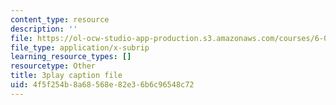 ```yaml
---
content_type: resource
description: ''
file: https://ol-ocw-studio-app-production.s3.amazonaws.com/courses/6-0001-introduction-to-computer-science-and-programming-in-python-fall-2016/4f5f254b8a68568e82e36b6c96548c72_mrvBnZIEsZY.vtt
file_type: application/x-subrip
learning_resource_types: []
resourcetype: Other
title: 3play caption file
uid: 4f5f254b-8a68-568e-82e3-6b6c96548c72
---
```

